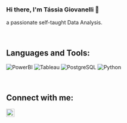 ### Hi there, I'm Tássia Giovanelli 👋
a passionate self-taught Data Analysis.

<br>

<h2 align="left">Languages and Tools:</h2>

![PowerBI](https://img.shields.io/badge/-Power%20BI-black?style=plastic&logo=Power-BI)
![Tableau](https://img.shields.io/badge/-Tableau-black?style=plastic&logo=Tableau)
![PostgreSQL](https://img.shields.io/badge/-PostgreSQL-black?style=flat-square&logo=PostgreSQL)
![Python](https://img.shields.io/badge/-Python-black?style=flat-square&logo=Python)


<br>

<h2 align="left">Connect with me:</h2><p align="left">

<a href="https://www.linkedin.com/in/tassiaggiovanelli/">
  <img align="left" alt="Tassia LinkedIN" width="22px" src="https://raw.githubusercontent.com/peterthehan/peterthehan/master/assets/linkedin.svg"/>

</a>
